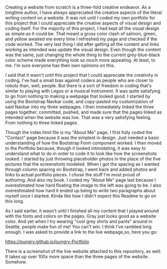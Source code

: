 Creating a website from scratch is a three-fold creative endeavor. As a longtime author, I have always appreciated the creative aspects of the literal writing content on a website. It was not until I coded my own portfolio for this project that I could appreciate the creative aspects of visual design and coding itself. For the majority of this project, I had kept all the visual design as simple as it could be. That meant a gross color clash of salmon, green, and yellow awaited me every time I refreshed my page and checked if the code worked. The very last thing I did after getting all the content and links working as intended was update the visual design. Even though the content was the same, just changing the whole thing to the current grey-blue-black color scheme made everything look so much more appealing. At least, to me. I'm sure everyone has their own opinions on this.

I said that it wasn't until this project that I could appreciate the creativity in coding. I've had a small bias against coders as people who are closer to robots than, well, people. But there is a sort of freedom in coding that's similar to playing with Legos or a musical instrument. It was quite satisfying to go from nothing to making a webpage that looked good. I started by using the Bootstrap Navbar code, and copy-pasted my customization of said Navbar into my three webpages. I then immediately linked the three pages together, committed, pushed, and made sure that the pages linked as intended when the website was live. That was a very satisfying feeling. From nothing to three linked pages.

Though the index.html file is my "About Me" page, I first fully coded the "Contact" page because it was the simplest in design. Just needed a basic understanding of how the Bootstrap Form component worked. I then moved to the Portfolio because, though it looked intimidating, it was easy to understand what to do in order to code it to look like how the screenshots looked. I started by just throwing placeholder photos in the place of the five pictures that the screenshots modeled. When I got the spacing as I wanted through column spacing on Bootstrap, I went back and added photos and links to actual portfolio pieces. I chose the stuff I'm most proud of authoring. And also my book. I coded my "About Me" page last because I overestimated how hard floating the image to the left was going to be. I also overestimated how hard it ended up being to write two paragraphs about myself once I started. Kinda like how I didn't expect this Readme to go on this long.

As I said earlier, it wasn't until I finished all my content that I played around with the fonts and colors on the pages. Gray just looks good as a website color. And yet when I try wearing "cool grey shirts and pants" around in Seattle, people make fun of me! You can't win. I think I've rambled long enough. I was asked to provide a link to the live webpage,so, here you go:

https://pungry.github.io/pungry-Portfolio

There is a screenshot of the live website attached to this repository, as well. It takes up over 100x more space than the three pages of the website. Somehow.